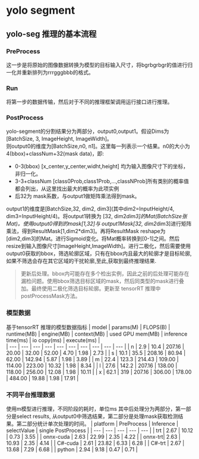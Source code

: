 # yolo segment

## yolo-seg 推理的基本流程

### PreProcess
这一步是将原始的图像数据转换为模型的目标输入尺寸，将bgrbgrbgr的值进行归一化并重新排列为rrrgggbbb的格式。

### Run
将第一步的数据传输，然后对于不同的推理框架调用运行接口进行推理。

### PostProcess
yolo-segment的分割结果分为两部分，output0,output1。假设Dims为[BatchSize, 3, ImageHeight, ImageWidth]。  
则output0的维度为[BatchSize,n0, n1]。这里每一列表示一个结果。n0的大小为 4(bbox)+classNum+32(mask data)，即:  
- 0-3(bbox) [x_center,y_center,widht,height] 均为输入图像尺寸下的坐标，非归一化。
- 3-3+classNum  [class0Prob,class1Prob,...,classNProb]所有类别的概率值都会列出，从这里找出最大的概率为此项实例  
- 后32为 mask系数，与output1做矩阵乘法得到mask。  

output1的维度是[BatchSize,32, dim2, dim3](其中dim2=InputHeight/4, dim3=InputHeight/4)。将output1转换为 [32, dim2*dim3]的Mat(BatchSize张Mat)。使用output0得到的mask[1,32]与 output1Mask[32, dim2*dim3]进行矩阵乘法，得到ResultMask[1,dim2*dim3]。再将ResultMask reshape为[dim2,dim3]的Mat。进行Sigmoid变化。将Mat概率转换到[0-1]之间。然后resize到输入图像尺寸[ImageHeight,ImageWidth]。进行二极化，然后需要使用output0获取的bbox，筛选轮廓区域，只有在bbox内且最大的轮廓才是目标轮廓,如果不筛选会存在其它区域的干扰轮廓,至此,获取到最终推理结果.
> 更新后处理。bbox内可能存在多个检出实例，因此之前的后处理可能存在漏检问题。使用bbox筛选目标区域的mask，然后同类型的mask进行叠加。最终使用二极化筛选目标轮廓。更新至 tensorRT 推理中 postProcessMask方法。

### 模型数据
基于tensorRT 推理的模型数据指标
| model | params(M) | FLOPS(B) | runtime(MB) | engine(MB) | context(MB) | used GPU mem(MB) | inference time(ms)  | io copy(ms) | execute(ms) |  
| --- | --- | --- | --- | --- | --- | --- | --- | --- | --- |
| n | 2.9 | 10.4 | 207.16 | 20.00 | 32.00 | 52.00 | 4.70 | 1.98 | 2.73 |
| s | 10.1 | 35.5 | 208.16 | 80.94 | 62.00 | 142.94 | 5.87 | 1.98 | 3.89 |
| m | 22.4 | 123.3 | 214.43 | 109.00 | 114.00 | 223.00 | 10.32 | 1.98 | 8.34 | 
| l | 27.6 | 142.2 | 207.16	| 138.00 | 118.00 |	256.00 | 12.08 | 1.98 |	10.11 |
| x | 62.1 | 319 | 207.16 |	306.00 | 178.00 | 484.00 | 19.88 | 1.98 | 17.91 |

### 不同平台推理数据  
使用m模型进行推理，不同阶段的耗时，单位ms
其中后处理分为两部分，第一部分是select results, 从output0中筛选结果，第二部分是处理mask获取检测结果。第二部分统计单次处理的时间。
| platform | PreProcess | Inference | selectValue | single PostProcess |
| --- | --- | --- | --- | --- |
| trt | 2.67 | 10.12 | 0.73 | 3.55 |
| onnx-cuda | 2.63 | 22.99 | 2.35 | 4.22 |
| onnx-trt| 2.63 | 10.93 | 2.35 | 4.14 |
| C#-cuda | 2.61 | 23.82 | 6.33 |  6.28 |
| C#-trt | 2.67 | 13.68 | 7.29 | 6.68 |
| python | 2.94 | 9.18 | 0.47 | 0.71 |


